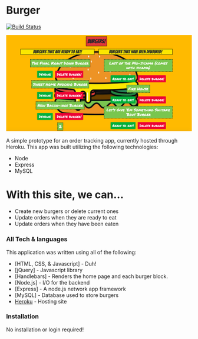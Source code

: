 # Burger

[![Build Status](https://travis-ci.org/joemccann/dillinger.svg?branch=master)](https://travis-ci.org/joemccann/dillinger)

![Demoimg](/images/demo.png)

A simple prototype for an order tracking app, currently hosted through Heroku.  This app was built utilizing the following technologies:

  - Node
  - Express
  - MySQL

# With this site, we can...

  - Create new burgers or delete current ones
  - Update orders when they are ready to eat
  - Update orders when they have been eaten

### All Tech & languages

This application was written using all of the following:

* [HTML, CSS, & Javascript] - Duh!
* [jQuery] - Javascript library
* [Handlebars] - Renders the home page and each burger block.
* [Node.js] - I/O for the backend
* [Express] - A node.js network app framework
* [MySQL] - Database used to store burgers
* [Heroku](https://www.heroku.com) - Hosting site


### Installation

No installation or login required!